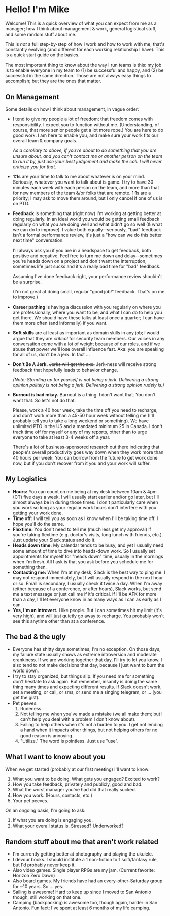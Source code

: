 # Hello!  I'm Mike
Welcome!  This is a quick overview of what you can expect from me as a manager; how I think about management & work, general logistical stuff, and some random stuff about me.

This is _not_ a full step-by-step of how I work and how to work with me; that's constantly evolving (and different for each working relationship I have).  This is a quick start guide on the basics.

The most important thing to know about the way I run teams is this: my job is to enable everyone in my team to (1) be successful and happy, and (2) be successful in the same direction.  Those are not always easy things to accomplish; but they are the ones that matter.

## On Management
Some details on how I think about management, in vague order:
* I tend to give my people a lot of freedom; that freedom comes with responsibility.  I expect you to function without me.  (Understanding, of course, that more senior people get a lot more rope.)  You are here to do good work.  I am here to enable you, and make sure your work fits our overall team & company goals.

    _As a corollary to above, if you're about to do something that you are unsure about, and you can't contact me or another person on the team to run it by, just use your best judgement and make the call.  I will never criticize you for that._
* **1:1s** are your time to talk to me about whatever is on your mind.  Seriously, whatever you want to talk about is game.  I try to have 30 minutes each week with each person on the team, and more than that for new members of the team &/or folks that are remote.  1:1s are a priority; I may ask to move them around, but I only cancel if one of us is on PTO.
* **Feedback** is something that (right now) I'm working at getting better at doing regularly.  In an ideal world you would be getting small feedback regularly on what you are doing well and what didn't go so well (& what we can do to improve).  I value both equally--seriously, "bad" feedback isn't a formal performance review, it's just a "how can we do this better next time" conversation.  

    I'll always ask you if you are in a headspace to get feedback, both positive and negative.  Feel free to turn me down and delay--sometimes you're heads down on a project and don't want the interruption, sometimes life just sucks and it's a really bad time for "bad" feedback. 
    
    Assuming I've done feedback right, your performance review shouldn't be a surprise.
    
    (I'm not great at doing small, regular "good job!" feedback.  That's on me to improve.)
* **Career pathing** is having a discussion with you regularly on where you are professionally, where you want to be, and what I can do to help you get there.  We should have these talks at least once a quarter; I can have them more often (and informally) if you want.
* **Soft skills** are at least as important as domain skills in any job; I would argue that they are _critical_ for security team members.  Our voices in any conversation come with a lot of weight because of our roles, and if we abuse that power we'll lose overall influence fast.  Aka: you are speaking for all of us, don't be a jerk.  In fact ...
* **Don't Be A Jerk.**  ~~Jerks will get the axe.~~ Jerk-ness will receive strong feedback that hopefully leads to behavior change.

    _(Note: Standing up for yourself is not being a jerk.  Delivering a strong opinion politely is not being a jerk.  Delivering a strong opinion rudely is.)_
* **Burnout is bad mkay.** Burnout is a thing.  I don't want that.  You don't want that.  So let's not do that.

    Please, work a 40 hour week, take the time off you need to recharge, and don't work more than a 45-50 hour week without telling me (I'll probably tell you to take a long weekend or something).  We have unlimited PTO in the US and a mandated minimum 25 in Canada.  I don't track time off for myself or any of my reports, other than to urge everyone to take at least 3-4 weeks off a year.
    
    There's a lot of business-sponsored research out there indicating that people's overall productivity goes way down when they work more than 40 hours per week.  You can borrow from the future to get work done now, but if you don't recover from it you and your work will suffer.


## My Logistics
* **Hours:** You can count on me being at my desk between 10am & 4pm (CT) five days a week.  I will usually start earlier and/or go later, but I'll almost always be in during those times.  I don't particularly care when you work so long as your regular work hours don't interfere with you getting your work done.
* **Time off:** I will tell you as soon as I know when I'll be taking time off.  I hope you'll do the same.
* **Flextime:** You don't need to tell me (much less get my approval) if you're taking flextime (e.g. doctor's visits, long lunch with friends, etc.).  Just update your Slack status and do it.
* **Heads down time:** My calendar tends to be busy, and yet I usually need some amount of time to dive into heads-down work.  So I usually set appointments for myself for "heads down" time, usually in the mornings when I'm fresh.  All I ask is that you ask before you schedule me for something then.
* **Contacting me:** When I'm at my desk, Slack is the best way to ping me.  I may not respond immediately, but I will usually respond in the next hour or so.  Email is secondary, I usually check it twice a day.  When I'm away (either because of a conference, or after hours), Slack works, but send me a text message or just call me if it's critical.  If I'll be AFK for more than a day, I'll let everyone know in as many ways as I can as early as I can.
* **Yes, I'm an introvert.**  I like people.  But I can sometimes hit my limit (it's very high), and will just quietly go away to recharge.  You probably won't see this anytime other than at a conference.

## The bad & the ugly
* Everyone has shitty days sometimes; I'm no exception.  On those days, my failure state usually shows as extreme introversion and moderate crankiness.  If we are working together that day, I'll try to let you know.  I also tend to not make decisions that day, because I just want to burn the world down.
* I try to stay organized, but things slip.  If you need me for something don't hesitate to ask again.  But remember, insanity is doing the same thing many times and expecting different results.  If Slack doesn't work, set a meeting, or call, or sms, or send me a singing telegram, or ... (you get the gist).
* Pet peeves:
    1. Rudeness.
    2. Not telling me when you've made a mistake (we all make them; but I can't help you deal with a problem I don't know about).
    3. Failing to help others when it's not a burden to you.  I get not lending a hand when it impacts other things, but not helping others for no good reason is annoying.
    4. "Utilize."  The word is pointless.  Just use "use".

## What I want to know about you
When we get started (probably at our first meeting) I'll want to know:
1. What you want to be doing.  What gets you engaged?  Excited to work?
2. How you take feedback, privately and publicly, good and bad.
3. What the worst manager you've had did that really sucked.
4. How you work. (Hours, contacts, etc.)
5. Your pet peeves.

On an ongoing basis, I'm going to ask:
1. If what you are doing is engaging you.
2. What your overall status is.  Stressed?  Underworked?

## Random stuff about me that aren't work related
* I'm currently getting better at photography and playing the ukulele.
* I devour books.  I should institute a 1 non-fiction to 1 scifi/fantasy rule, but I'd probably never keep it.
* Also video games.  Single player RPGs are my jam.  (Current favorite: Horizon Zero Dawn)
* Also board games.  My friends have had an every-other-Saturday group for ~10 years.  So ... yes.
* Sailing is awesome!  Hard to keep up since I moved to San Antonio though, still working on that one.
* Camping (backpacking) is awesome too, though again, harder in San Antonio.  Fun fact: I've spent at least 6 months of my life camping.

